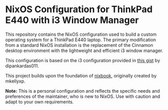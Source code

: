# NixOS Configuration for ThinkPad E440 with i3 Window Manager

This repository contains the NixOS configuration used to build a custom operating system for a ThinkPad E440 laptop. The primary modification from a standard NixOS installation is the replacement of the Cinnamon desktop environment with the lightweight and efficient i3 window manager.

This configuration is based on the i3 configuration provided in [this gist](https://gist.github.com/dipankardas011/1635e1ede79b98336a3c7d7a4ae3f865) by dipankardas011.

This project builds upon the foundation of [nixbook](https://github.com/mkellyxp/nixbook), originally created by mkellyxp.

**Note:** This is a personal configuration and reflects the specific needs and preferences of the maintainer, who is new to NixOS. Use with caution and adapt to your own requirements.